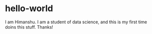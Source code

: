 # hello-world
I am Himanshu. I am a student of data science, and this is my first time doins this stuff. Thanks!
